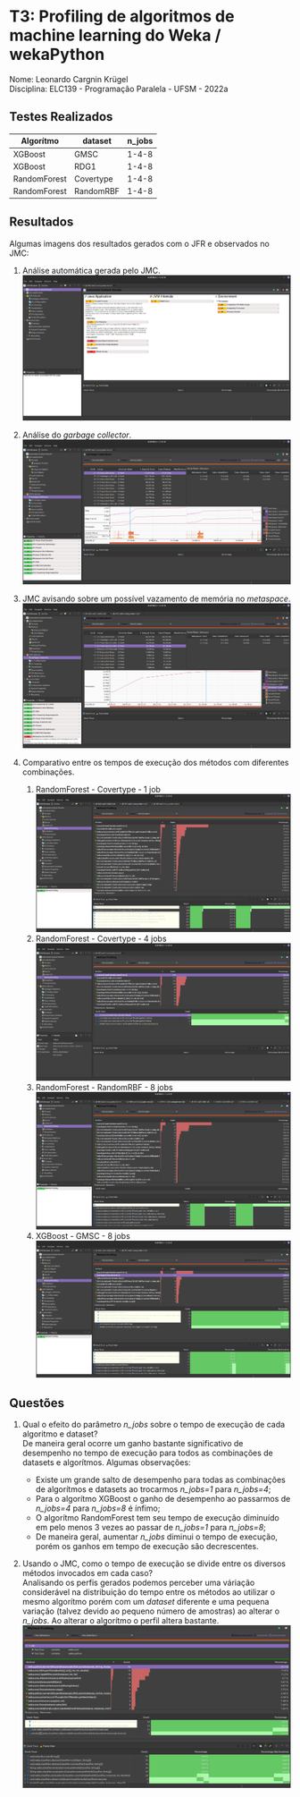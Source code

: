# T3: Profiling de algoritmos de machine learning do Weka / wekaPython  

Nome: Leonardo Cargnin Krügel   
Disciplina: ELC139 - Programação Paralela - UFSM - 2022a  

## Testes Realizados  
| Algorítmo  | dataset | n_jobs |
|---|---|---|
| XGBoost | GMSC | 1-4-8 |
| XGBoost | RDG1 | 1-4-8 |
| RandomForest | Covertype | 1-4-8 |
| RandomForest | RandomRBF | 1-4-8 |

## Resultados  
Algumas imagens dos resultados gerados com o JFR e observados no JMC: 

1. Análise automática gerada pelo JMC. 
![RFC-covtype-4_Analise](img/RFC-covtype-4__01.png)

2. Análise do *garbage collector*.
![RFC-covtype-4_GarbageCollections](img/RFC-covtype-4__03.png)

3. JMC avisando sobre um possível vazamento de memória no *metaspace*.
![XGB-GMSC-8_GarbageCollections](img/XGB-GMSC-8__01.png)

4. Comparativo entre os tempos de execução dos métodos com diferentes combinações. 
    1. RandomForest - Covertype - 1 job ![RFC-covtype-1__MethodProfilling](img/RFC-covtype-1__01.png)  
    2. RandomForest - Covertype - 4 jobs ![RFC-covtype-4__MethodProfilling](img/RFC-covtype-4__02.png)  
    3. RandomForest - RandomRBF - 8 jobs ![RFC-RBF-8__MethodProfilling](img/RFC-RBF-8__1.png)
    4. XGBoost - GMSC - 8 jobs ![XGB-GMSC-8__MethodProfilling](img/XGB-GMSC-8__02.png)  

## Questões  
1. Qual o efeito do parâmetro *n_jobs* sobre o tempo de execução de cada algoritmo e dataset?  
De maneira geral ocorre um ganho bastante significativo de desempenho no tempo de execução para todos as combinações de datasets e algorítmos. Algumas observações:  
    - Existe um grande salto de desempenho para todas as combinações de algorítmos e datasets ao trocarmos *n_jobs=1* para *n_jobs=4*;
    - Para o algorítmo XGBoost o ganho de desempenho ao passarmos de *n_jobs=4* para *n_jobs=8* é ínfimo;
    - O algorítmo RandomForest tem seu tempo de execução diminuído em pelo menos 3 vezes ao passar de *n_jobs=1* para *n_jobs=8*;
    - De maneira geral, aumentar *n_jobs* diminui o tempo de execução, porém os ganhos em tempo de execução são decrescentes.

2. Usando o JMC, como o tempo de execução se divide entre os diversos métodos invocados em cada caso?  
Analisando os perfis gerados podemos perceber uma váriação considerável na distribuição do tempo entre os métodos ao utilizar o mesmo algorítmo porém com um *dataset* diferente e uma pequena variação (talvez devido ao pequeno número de amostras) ao alterar o *n_jobs*. Ao alterar o algorítmo o perfil altera bastante.  
![XGB-RDG-1__MethodProfillingWeka](img/XGB-RDG-1__1.png)  

